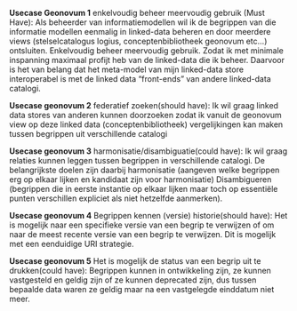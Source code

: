 **Usecase Geonovum 1** enkelvoudig beheer meervoudig gebruik (Must Have):
Als beheerder van informatiemodellen wil ik de begrippen van die informatie modellen eenmalig in linked-data beheren en door meerdere views (stelselcatalogus logius, conceptenbibliotheek geonovum etc…) ontsluiten. Enkelvoudig beheer meervoudig gebruik. Zodat ik met minimale inspanning maximaal profijt heb van de linked-data die ik beheer.
Daarvoor is het van belang dat het meta-model van mijn linked-data store interoperabel is met de linked data “front-ends” van andere linked-data catalogi.

**Usecase geonovum 2** federatief zoeken(should have):
Ik wil graag linked data stores van anderen kunnen doorzoeken zodat ik vanuit de geonovum view op deze linked data (conceptenbibliotheek) vergelijkingen kan maken tussen begrippen uit verschillende catalogi

**Usecase geonovum 3** harmonisatie/disambiguatie(could have):
Ik wil graag relaties kunnen leggen tussen begrippen in verschillende catalogi. De belangrijkste doelen zijn daarbij harmonisatie (aangeven welke begrippen erg op elkaar lijken en kandidaat zijn voor harmonisatie) Disambigueren (begrippen die in eerste instantie op elkaar lijken maar toch op essentiële punten verschillen expliciet als niet hetzelfde aanmerken).

**Usecase geonovum 4** Begrippen kennen (versie) historie(should have):
Het is mogelijk naar een specifieke versie van een begrip te verwijzen of om naar de meest recente versie van een begrip te verwijzen. Dit is mogelijk met een eenduidige URI strategie.

**Usecase geonovum 5** Het is mogelijk de status van een begrip uit te drukken(could have):
Begrippen kunnen in ontwikkeling zijn, ze kunnen vastgesteld en geldig zijn of ze kunnen deprecated zijn, dus tussen bepaalde data waren ze geldig maar na een vastgelegde einddatum niet meer.
